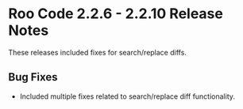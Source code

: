 # Roo Code 2.2.6 - 2.2.10 Release Notes

These releases included fixes for search/replace diffs.

## Bug Fixes

*   Included multiple fixes related to search/replace diff functionality.